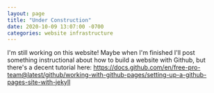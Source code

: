 ```yaml
---
layout: page
title: "Under Construction"
date: 2020-10-09 13:07:00 -0700
categories: website infrastructure
---
```


I'm still working on this website!  Maybe when I'm finished I'll post something instructional about how to build a website with Github, 
but there's a decent tutorial here: 
https://docs.github.com/en/free-pro-team@latest/github/working-with-github-pages/setting-up-a-github-pages-site-with-jekyll
